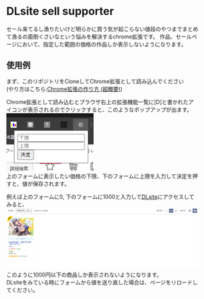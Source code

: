 # DLsite sell supporter
セール来てるし漁りたいけど明らかに買う気が起こらない値段のやつまでまとめて漁るの面倒くさいなという悩みを解決するchrome拡張です。
作品、セールページにおいて、指定した範囲の価格の作品しか表示しないようになります。  

## 使用例
まず、このリポジトリをCloneしてChrome拡張として読み込んでください  
(やり方はこちら:[Chrome拡張の作り方 (超概要)](https://qiita.com/RyBB/items/32b2a7b879f21b3edefc#chrome%E3%81%B8%E3%81%AE%E9%81%A9%E7%94%A8%E6%96%B9%E6%B3%95))    

Chrome拡張として読み込むとブラウザ右上の拡張機能一覧に[D]と書かれたアイコンが表示されるのでクリックすると、このようなポップアップが出ます。  
![](./sample.png)  
上のフォームに表示したい価格の下限、下のフォームに上限を入力して決定を押すと、値が保存されます。

例えば上のフォームに0, 下のフォームに1000と入力して[DLsite](https://www.dlsite.com/home/works/discount)にアクセスしてみると、  
![](./sample2.png)  
このように1000円以下の商品しか表示されないようになります。  
DLsiteをみている時にフォームから値を送り直した場合は、ページをリロードしてください。  
